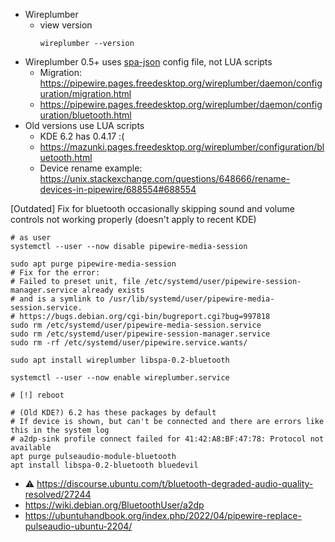 * Wireplumber
    * view version
      ```
      wireplumber --version
      ``` 
* Wireplumber 0.5+ uses [spa-json](https://pipewire.pages.freedesktop.org/wireplumber/daemon/configuration/conf_file.html#the-spa-json-format) config file, not LUA scripts
    * Migration: https://pipewire.pages.freedesktop.org/wireplumber/daemon/configuration/migration.html
    * https://pipewire.pages.freedesktop.org/wireplumber/daemon/configuration/bluetooth.html
* Old versions use LUA scripts
    * KDE 6.2 has 0.4.17 :(
    * https://mazunki.pages.freedesktop.org/wireplumber/configuration/bluetooth.html
    * Device rename example: https://unix.stackexchange.com/questions/648666/rename-devices-in-pipewire/688554#688554

[Outdated] Fix for bluetooth occasionally skipping sound and volume controls not working properly (doesn't apply to recent KDE)

```shell
# as user
systemctl --user --now disable pipewire-media-session

sudo apt purge pipewire-media-session
# Fix for the error:
# Failed to preset unit, file /etc/systemd/user/pipewire-session-manager.service already exists
# and is a symlink to /usr/lib/systemd/user/pipewire-media-session.service.
# https://bugs.debian.org/cgi-bin/bugreport.cgi?bug=997818
sudo rm /etc/systemd/user/pipewire-media-session.service
sudo rm /etc/systemd/user/pipewire-session-manager.service
sudo rm -rf /etc/systemd/user/pipewire.service.wants/

sudo apt install wireplumber libspa-0.2-bluetooth

systemctl --user --now enable wireplumber.service

# [!] reboot

# (Old KDE?) 6.2 has these packages by default
# If device is shown, but can't be connected and there are errors like this in the system log
# a2dp-sink profile connect failed for 41:42:A8:BF:47:78: Protocol not available
apt purge pulseaudio-module-bluetooth
apt install libspa-0.2-bluetooth bluedevil
```

* :warning: https://discourse.ubuntu.com/t/bluetooth-degraded-audio-quality-resolved/27244
* https://wiki.debian.org/BluetoothUser/a2dp
* https://ubuntuhandbook.org/index.php/2022/04/pipewire-replace-pulseaudio-ubuntu-2204/
